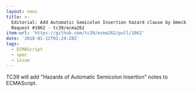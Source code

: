 ```yaml
---
layout: news
title: >-
  Editorial: Add Automatic Semicolon Insertion hazard clause by bmeck · Pull
  Request #1062 · tc39/ecma262
item-url: 'https://github.com/tc39/ecma262/pull/1062'
date: '2018-01-12T01:24:28Z'
tags:
  - ECMAScript
  - spec
  - issue
---
```

TC39 will add "Hazards of Automatic Semicolon Insertion" notes to ECMAScript.
